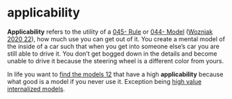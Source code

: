 # applicability

**Applicability** refers to the utility of a [045- Rule](045-%20Rule.md) or [044- Model](044-%20Model.md) ([Wozniak 2020 22](https://supermemo.guru/wiki/Abstract_knowledge)), how much use you can get out of it. You create a mental model of the inside of a car such that when you get into someone else’s car you are still able to drive it. You don’t get bogged down in the details and become unable to drive it because the steering wheel is a different color from yours.

In life you want to [find the models 12](https://fs.blog/mental-models/#general_thinking_concepts) that have a high **applicability** because what good is a model if you never use it. Exception being [high value internalized models](https://forum.obsidian.md/t/obsidian-zettelkasten/1999/33).
